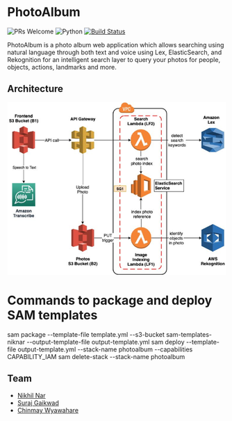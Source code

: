# PhotoAlbum

![PRs Welcome](https://img.shields.io/badge/PRs-welcome-brightgreen) ![Python](https://upload.wikimedia.org/wikipedia/commons/3/34/Blue_Python_3.6_Shield_Badge.svg)
[![Build Status](https://travis-ci.org/usgs/nwisweb-tableau-data-connector.svg?branch=master)](https://travis-ci.org/usgs/nwisweb-tableau-data-connector)

PhotoAlbum is a photo album web application which allows searching using natural language through both text and voice using
Lex, ElasticSearch, and Rekognition for an intelligent search layer to query your photos for people, objects, actions, landmarks and more.

## Architecture

![PhotoAlbum](https://github.com/NikhilNar/PhotoAlbum/blob/master/architecture.png)

# Commands to package and deploy SAM templates
  sam package --template-file template.yml --s3-bucket sam-templates-niknar --output-template-file output-template.yml
  sam deploy --template-file output-template.yml --stack-name photoalbum --capabilities CAPABILITY_IAM
  sam delete-stack --stack-name photoalbum  

## Team

* [Nikhil Nar](https://github.com/NikhilNar)
* [Suraj Gaikwad](https://github.com/surajgovardhangaikwad)
* [Chinmay Wyawahare](https://github.com/gandalf1819)
